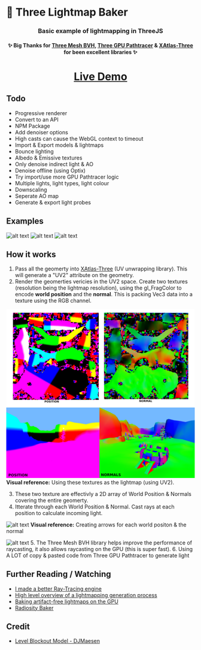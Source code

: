 # 🍞 Three Lightmap Baker

<h3 align="center">Basic example of lightmapping in ThreeJS</h3>
<h4 align="center">✨ Big Thanks for <a href="https://github.com/gkjohnson/three-mesh-bvh">Three Mesh BVH</a>, <a href="https://github.com/gkjohnson/three-gpu-pathtracer">Three GPU Pathtracer</a> & <a href="https://github.com/repalash/xatlas-three/">XAtlas-Three</a> for been excellent libraries ✨</h4>
<h1 align="center">
<a href="https://lucas-jones.github.io/three-lightmap-baker/">Live Demo</a></h1>


## Todo
 - Progressive renderer
 - Convert to an API
 - NPM Package
 - Add denoiser options
 - High casts can cause the WebGL context to timeout
 - Import & Export models & lightmaps
 - Bounce lighting
 - Albedo & Emissive textures
 - Only denoise indirect light & AO
 - Denoise offline (using Optix)
 - Try import/use more GPU Pathtracer logic
 - Multiple lights, light types, light colour
 - Downscaling
 - Seperate AO map
 - Generate & export light probes

## Examples

![alt text](screenshots/lightmap5.png)
![alt text](screenshots/lightmap7.png)
![alt text](screenshots/lightmap8.png)


## How it works
1. Pass all the geomerty into [XAtlas-Three](https://github.com/repalash/xatlas-three/) (UV unwrapping library). This will generate a "UV2" attribute on the geometry.
2. Render the geomerties vericies in the UV2 space. Create two textures (resolution being the lightmap resolution), using the gl_FragColor to encode **world position** and the **normal**. This is packing Vec3 data into a texture using the RGB channel.

![alt text](screenshots/lightmap6.png)
![alt text](screenshots/lightmap_combo.png)
**Visual reference:** Using these textures as the lightmap (using UV2). 

3. These two texture are effectivly a 2D array of World Position & Normals covering the entire geomerty.
4. Itterate through each World Position & Normal. Cast rays at each position to calculate incoming light.

![alt text](screenshots/lightmap_pixels.png)
**Visual reference:** Creating arrows for each world positon & the normal


![alt text](screenshots/lightmap5.png)
5. The Three Mesh BVH library helps improve the performance of raycasting, it also allows raycasting on the GPU (this is super fast). 
6. Using A LOT of copy & pasted code from Three GPU Pathtracer to generate light

## Further Reading / Watching
 - [I made a better Ray-Tracing engine](https://www.youtube.com/watch?v=A61S_2swwAc)
 - [High level overview of a lightmapping generation process](https://www.reddit.com/r/GraphicsProgramming/comments/brl22k/high_level_overview_of_a_lightmapping_generation/)
 - [Baking artifact-free lightmaps on the GPU](https://ndotl.wordpress.com/2018/08/29/baking-artifact-free-lightmaps/)
 - [Radiosity Baker](http://david-westreicher.github.io/2014/05/31/radiosity/)
 
 ## Credit
  - [Level Blockout Model - DJMaesen](https://sketchfab.com/3d-models/level-blockout-24b39d9beef54166a14e6f2542d01def)
